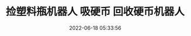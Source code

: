---
{"category": "Robotics", "created": "2022-06-18T05:33:56.000Z", "date": "2022-06-18 05:33:56", "description": "The article discusses innovative robots designed for recycling purposes. One robot is specialized in collecting plastic bottles, while the other retrieves coins from coin machines. These robots are aimed at promoting environmental conservation and efficiency in the recycling process.", "modified": "2022-08-18T16:40:03.828Z", "tags": ["hardware", "idea", "robot", "stub"], "title": "捡塑料瓶机器人 吸硬币 回收硬币机器人"}
---